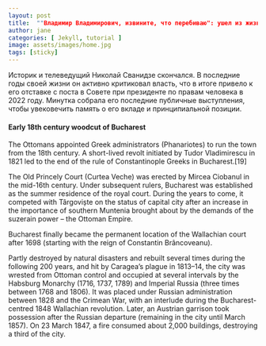 ```yaml
---
layout: post
title:  ""Владимир Владимирович, извините, что перебиваю": ушел из жизни Николай Сванидзе, известный своим мужеством в публичных спорах с Путиным."
author: jane
categories: [ Jekyll, tutorial ]
image: assets/images/home.jpg
tags: [sticky]
---
```


Историк и телеведущий Николай Сванидзе скончался. В последние годы своей жизни он активно критиковал власть, что в итоге привело к его отставке с поста в Совете при президенте по правам человека в 2022 году. Минутка собрала его последние публичные выступления, чтобы увековечить память о его вкладе и принципиальной позиции.

#### Early 18th century woodcut of Bucharest

The Ottomans appointed Greek administrators (Phanariotes) to run the town from the 18th century. A short-lived revolt initiated by Tudor Vladimirescu in 1821 led to the end of the rule of Constantinople Greeks in Bucharest.[19]

The Old Princely Court (Curtea Veche) was erected by Mircea Ciobanul in the mid-16th century. Under subsequent rulers, Bucharest was established as the summer residence of the royal court. During the years to come, it competed with Târgoviște on the status of capital city after an increase in the importance of southern Muntenia brought about by the demands of the suzerain power – the Ottoman Empire.

Bucharest finally became the permanent location of the Wallachian court after 1698 (starting with the reign of Constantin Brâncoveanu).

Partly destroyed by natural disasters and rebuilt several times during the following 200 years, and hit by Caragea’s plague in 1813–14, the city was wrested from Ottoman control and occupied at several intervals by the Habsburg Monarchy (1716, 1737, 1789) and Imperial Russia (three times between 1768 and 1806). It was placed under Russian administration between 1828 and the Crimean War, with an interlude during the Bucharest-centred 1848 Wallachian revolution. Later, an Austrian garrison took possession after the Russian departure (remaining in the city until March 1857). On 23 March 1847, a fire consumed about 2,000 buildings, destroying a third of the city.